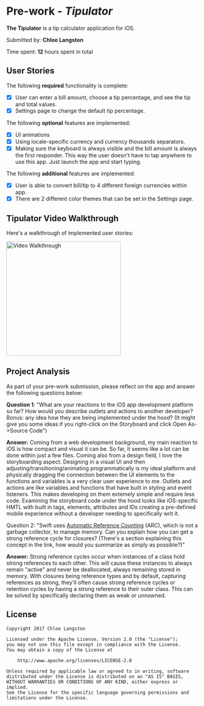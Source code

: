 # Pre-work - *Tipulator*

**The Tipulator** is a tip calculator application for iOS.

Submitted by: **Chloe Langston**

Time spent: **12** hours spent in total

## User Stories

The following **required** functionality is complete:

* [X] User can enter a bill amount, choose a tip percentage, and see the tip and total values.
* [X] Settings page to change the default tip percentage.

The following **optional** features are implemented:

* [X] UI animations
* [X] Using locale-specific currency and currency thousands separators.
* [X] Making sure the keyboard is always visible and the bill amount is always the first responder. This way the user doesn't have to tap anywhere to use this app. Just launch the app and start typing.

The following **additional** features are implemented:

- [X] User is able to convert bill/tip to 4 different foreign currencies within app.
- [X] There are 2 different color themes that can be set in the Settings page.

## Tipulator Video Walkthrough 

Here's a walkthrough of implemented user stories:

<img width="300px" src='http://i.imgur.com/yunUWT3.gif' title='Tipulator Video Walkthrough' width='' alt='Video Walkthrough' />


## Project Analysis

As part of your pre-work submission, please reflect on the app and answer the following questions below:

**Question 1**: "What are your reactions to the iOS app development platform so far? How would you describe outlets and actions to another developer? Bonus: any idea how they are being implemented under the hood? (It might give you some ideas if you right-click on the Storyboard and click Open As->Source Code")

**Answer:** Coming from a web development background, my main reaction to iOS is how compact and visual it can be.  So far, it seems like a lot can be done within just a few files.  Coming also from a design field, I love the storyboarding aspect.  Designing in a visual UI and then adjusting/transitioning/animating programmatically is my ideal platform and physically dragging the connection between the UI elements to the functions and variables is a very clear user experience to me.  Outlets and actions are like variables and functions that have built in styling and event listeners.  This makes developing on them extemely simple and require less code.  Examining the storyboard code under the hood looks like iOS-specific HMTL with built in tags, elements, attributes and IDs creating a pre-defined mobile experience without a developer needing to specifically writ it.

Question 2: "Swift uses [Automatic Reference Counting](https://developer.apple.com/library/content/documentation/Swift/Conceptual/Swift_Programming_Language/AutomaticReferenceCounting.html#//apple_ref/doc/uid/TP40014097-CH20-ID49) (ARC), which is not a garbage collector, to manage memory. Can you explain how you can get a strong reference cycle for closures? (There's a section explaining this concept in the link, how would you summarize as simply as possible?)"

**Answer:** Strong reference cycles occur when instances of a class hold strong references to each other.  This will cause these instances to always remain "active" and never be deallocated, always remaining stored in memory.  With closures being reference types and by default, capturing references as strong, they'll often cause strong reference cycles or retention cycles by having a strong reference to their outer class.  This can be solved by specifically declaring them as weak or unnowned.

## License

    Copyright 2017 Chloe Langston

    Licensed under the Apache License, Version 2.0 (the "License");
    you may not use this file except in compliance with the License.
    You may obtain a copy of the License at

        http://www.apache.org/licenses/LICENSE-2.0

    Unless required by applicable law or agreed to in writing, software
    distributed under the License is distributed on an "AS IS" BASIS,
    WITHOUT WARRANTIES OR CONDITIONS OF ANY KIND, either express or implied.
    See the License for the specific language governing permissions and
    limitations under the License.